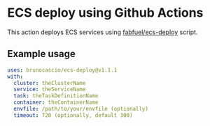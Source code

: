 # ECS deploy using Github Actions

This action deploys ECS services using [fabfuel/ecs-deploy](https://github.com/fabfuel/ecs-deploy) script.

## Example usage

```yml
uses: brunocascio/ecs-deploy@v1.1.1
with:
  cluster: theClusterName
  service: theServiceName
  task: theTaskDefinitionName
  container: theContainerName
  envfile: /path/to/your/envfile (optionally)
  timeout: 720 (optionally, default 300)
```